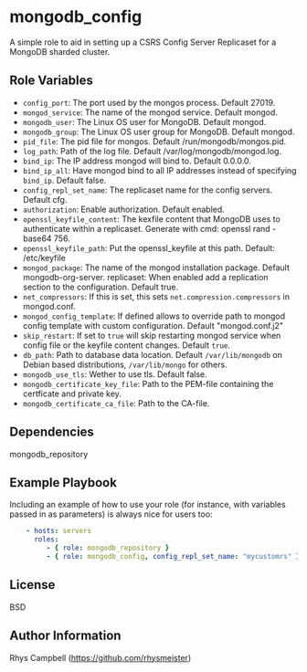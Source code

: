 mongodb_config
==============

A simple role to aid in setting up a CSRS Config Server Replicaset for a MongoDB sharded cluster.

Role Variables
--------------

* `config_port`: The port used by the mongos process. Default 27019.
* `mongod_service`: The name of the mongod service. Default mongod.
* `mongodb_user`: The Linux OS user for MongoDB. Default mongod.
* `mongodb_group`: The Linux OS user group for MongoDB. Default mongod.
* `pid_file`: The pid file for mongos. Default /run/mongodb/mongos.pid.
* `log_path`: Path of the log file. Default /var/log/mongodb/mongod.log.
* `bind_ip`: The IP address mongod will bind to. Default 0.0.0.0.
* `bind_ip_all`: Have mongod bind to all IP addresses instead of specifying `bind_ip`. Default false.
* `config_repl_set_name`: The replicaset name for the config servers. Default cfg.
* `authorization`: Enable authorization. Default enabled.
* `openssl_keyfile_content`: The kexfile content that MongoDB uses to authenticate within a replicaset. Generate with cmd: openssl rand -base64 756.
* `openssl_keyfile_path`: Put the openssl_keyfile at this path. Default: /etc/keyfile
* `mongod_package`: The name of the mongod installation package. Default mongodb-org-server.
replicaset: When enabled add a replication section to the configuration. Default true.
* `net_compressors`: If this is set, this sets `net.compression.compressors` in mongod.conf.
* `mongod_config_template`: If defined allows to override path to mongod config template with custom configuration. Default "mongod.conf.j2"
* `skip_restart`: If set to `true` will skip restarting mongod service when config file or the keyfile content changes. Default `true`.
* `db_path`: Path to database data location. Default `/var/lib/mongodb` on Debian based distributions, `/var/lib/mongo` for others.
* `mongodb_use_tls`: Wether to use tls. Default false.
* `mongodb_certificate_key_file`: Path to the PEM-file containing the certficate and private key.
* `mongodb_certificate_ca_file`:  Path to the CA-file.

Dependencies
------------

mongodb_repository

Example Playbook
----------------

Including an example of how to use your role (for instance, with variables
passed in as parameters) is always nice for users too:


```yaml
    - hosts: servers
      roles:
         - { role: mongodb_repository }
         - { role: mongodb_config, config_repl_set_name: "mycustomrs" }
```

License
-------

BSD

Author Information
------------------

Rhys Campbell (https://github.com/rhysmeister)
